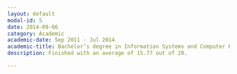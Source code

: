 ```yaml
---
layout: default
modal-id: 5
date: 2014-09-06
category: Academic
academic-date: Sep 2011 - Jul 2014
academic-title: Bachelor’s degree in Information Systems and Computer Engineering
description: Finished with an average of 15.77 out of 20.

---
```

